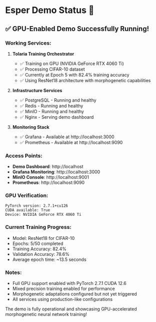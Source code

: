 # Esper Demo Status 🚀

## ✅ GPU-Enabled Demo Successfully Running!

### Working Services:

1. **Tolaria Training Orchestrator** 
   - ✅ Training on GPU (NVIDIA GeForce RTX 4060 Ti)
   - ✅ Processing CIFAR-10 dataset
   - ✅ Currently at Epoch 5 with 82.4% training accuracy
   - ✅ Using ResNet18 architecture with morphogenetic capabilities

2. **Infrastructure Services**
   - ✅ PostgreSQL - Running and healthy
   - ✅ Redis - Running and healthy  
   - ✅ MinIO - Running and healthy
   - ✅ Nginx - Serving demo dashboard

3. **Monitoring Stack**
   - ✅ Grafana - Available at http://localhost:3000
   - ✅ Prometheus - Available at http://localhost:9090

### Access Points:

- **Demo Dashboard**: http://localhost
- **Grafana Monitoring**: http://localhost:3000
- **MinIO Console**: http://localhost:9001
- **Prometheus**: http://localhost:9090

### GPU Verification:
```
PyTorch version: 2.7.1+cu126
CUDA available: True
Device: NVIDIA GeForce RTX 4060 Ti
```

### Current Training Progress:
- Model: ResNet18 for CIFAR-10
- Epochs: 5/50 completed
- Training Accuracy: 82.4%
- Validation Accuracy: 78.6%
- Average epoch time: ~13.5 seconds

### Notes:
- Full GPU support enabled with PyTorch 2.7.1 CUDA 12.6
- Mixed precision training enabled for performance
- Morphogenetic adaptations configured but not yet triggered
- All services using production-like configurations

The demo is fully operational and showcasing GPU-accelerated morphogenetic neural network training!